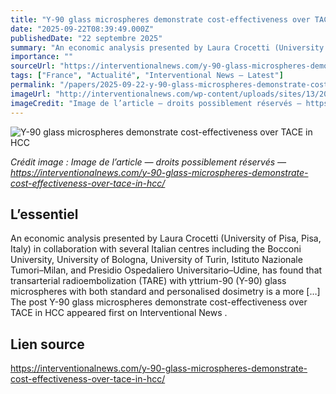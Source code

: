 ```yaml
---
title: "Y-90 glass microspheres demonstrate cost-effectiveness over TACE in HCC"
date: "2025-09-22T08:39:49.000Z"
publishedDate: "22 septembre 2025"
summary: "An economic analysis presented by Laura Crocetti (University of Pisa, Pisa, Italy) in collaboration with several Italian centres including the Bocconi University, University of Bologna, University of Turin, Istituto Nazionale Tumori–Milan, and Presidio Ospedaliero Universitario–Udine, has found that transarterial radioembolization (TARE) with yttrium-90 (Y-90) glass microspheres with both standard and personalised dosimetry is a more [&#8230;] The post Y-90 glass microspheres demonstrate cost-effectiveness over TACE in HCC appeared first on Interventional News ."
importance: ""
sourceUrl: "https://interventionalnews.com/y-90-glass-microspheres-demonstrate-cost-effectiveness-over-tace-in-hcc/"
tags: ["France", "Actualité", "Interventional News — Latest"]
permalink: "/papers/2025-09-22-y-90-glass-microspheres-demonstrate-cost-effectiveness-over-tace-in-hcc"
imageUrl: "http://interventionalnews.com/wp-content/uploads/sites/13/2025/09/Image-30-e1758532613356.jpeg"
imageCredit: "Image de l’article — droits possiblement réservés — https://interventionalnews.com/y-90-glass-microspheres-demonstrate-cost-effectiveness-over-tace-in-hcc/"
---
```


![Y-90 glass microspheres demonstrate cost-effectiveness over TACE in HCC](http://interventionalnews.com/wp-content/uploads/sites/13/2025/09/Image-30-e1758532613356.jpeg)

*Crédit image : Image de l’article — droits possiblement réservés — https://interventionalnews.com/y-90-glass-microspheres-demonstrate-cost-effectiveness-over-tace-in-hcc/*

## L’essentiel

An economic analysis presented by Laura Crocetti (University of Pisa, Pisa, Italy) in collaboration with several Italian centres including the Bocconi University, University of Bologna, University of Turin, Istituto Nazionale Tumori–Milan, and Presidio Ospedaliero Universitario–Udine, has found that transarterial radioembolization (TARE) with yttrium-90 (Y-90) glass microspheres with both standard and personalised dosimetry is a more [&#8230;] The post Y-90 glass microspheres demonstrate cost-effectiveness over TACE in HCC appeared first on Interventional News .

## Lien source

https://interventionalnews.com/y-90-glass-microspheres-demonstrate-cost-effectiveness-over-tace-in-hcc/
